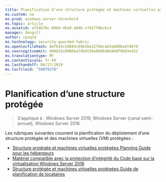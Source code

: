 ```yaml
---
title: Planification d’une structure protégée et machines virtuelles protégées
ms.custom: na
ms.prod: windows-server-threshold
ms.topic: article
ms.assetid: a754b78c-048d-4be9-a846-cf41ff0bcbc4
manager: dongill
author: rpsqrd
ms.technology: security-guarded-fabric
ms.openlocfilehash: befb34c5d684c09b3be22704cab3a9806e47487d
ms.sourcegitcommit: 0d0b32c8986ba7db9536e0b8648d4ddf9b03e452
ms.translationtype: MT
ms.contentlocale: fr-FR
ms.lasthandoff: 04/17/2019
ms.locfileid: "59879270"
---
```

# <a name="planning-a-guarded-fabric"></a>Planification d’une structure protégée

>S’applique à : Windows Server 2019, Windows Server (canal semi-annuel), Windows Server 2016

Les rubriques suivantes couvrent la planification du déploiement d’une structure protégée et des machines virtuelles (VM) protégées :

- [Structure protégée et machines virtuelles protégées Planning Guide pour les hébergeurs](guarded-fabric-planning-for-hosters.md) 
- [Matériel compatible avec la protection d’intégrité du Code basé sur la virtualisation Windows Server 2016](guarded-fabric-compatible-hardware-with-virtualization-based-protection-of-code-integrity.md)
- [Structure protégée et machines virtuelles protégées Guide de planification de locataires](guarded-fabric-shielded-vm-planning-for-tenants.md)
